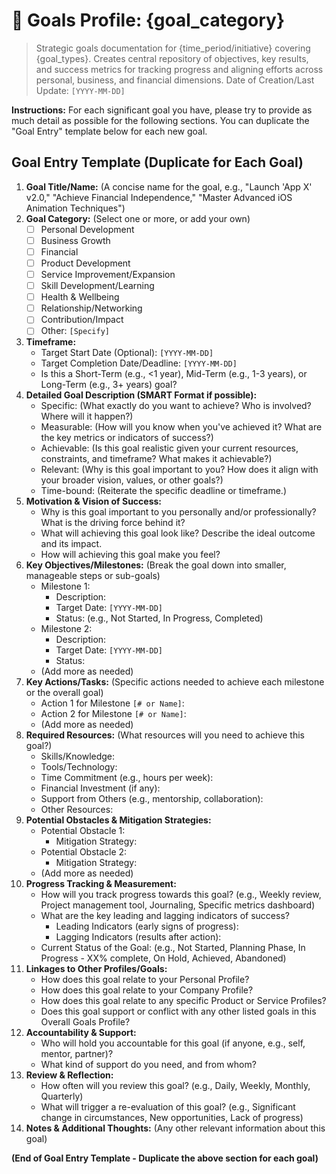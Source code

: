 # 🎯 Goals Profile: {goal_category}

> Strategic goals documentation for {time_period/initiative} covering {goal_types}. Creates central repository of objectives, key results, and success metrics for tracking progress and aligning efforts across personal, business, and financial dimensions.
Date of Creation/Last Update: `[YYYY-MM-DD]`

**Instructions:**
For each significant goal you have, please try to provide as much detail as possible for the following sections. You can duplicate the "Goal Entry" template below for each new goal.

## Goal Entry Template (Duplicate for Each Goal)

1.  **Goal Title/Name:** (A concise name for the goal, e.g., "Launch 'App X' v2.0," "Achieve Financial Independence," "Master Advanced iOS Animation Techniques")
2.  **Goal Category:** (Select one or more, or add your own)
    *   [ ] Personal Development
    *   [ ] Business Growth
    *   [ ] Financial
    *   [ ] Product Development
    *   [ ] Service Improvement/Expansion
    *   [ ] Skill Development/Learning
    *   [ ] Health & Wellbeing
    *   [ ] Relationship/Networking
    *   [ ] Contribution/Impact
    *   [ ] Other: `[Specify]`
3.  **Timeframe:**
    *   Target Start Date (Optional): `[YYYY-MM-DD]`
    *   Target Completion Date/Deadline: `[YYYY-MM-DD]`
    *   Is this a Short-Term (e.g., <1 year), Mid-Term (e.g., 1-3 years), or Long-Term (e.g., 3+ years) goal?
4.  **Detailed Goal Description (SMART Format if possible):**
    *   Specific: (What exactly do you want to achieve? Who is involved? Where will it happen?)
    *   Measurable: (How will you know when you've achieved it? What are the key metrics or indicators of success?)
    *   Achievable: (Is this goal realistic given your current resources, constraints, and timeframe? What makes it achievable?)
    *   Relevant: (Why is this goal important to you? How does it align with your broader vision, values, or other goals?)
    *   Time-bound: (Reiterate the specific deadline or timeframe.)
5.  **Motivation & Vision of Success:**
    *   Why is this goal important to you personally and/or professionally? What is the driving force behind it?
    *   What will achieving this goal look like? Describe the ideal outcome and its impact.
    *   How will achieving this goal make you feel?
6.  **Key Objectives/Milestones:** (Break the goal down into smaller, manageable steps or sub-goals)
    *   Milestone 1:
        *   Description:
        *   Target Date: `[YYYY-MM-DD]`
        *   Status: (e.g., Not Started, In Progress, Completed)
    *   Milestone 2:
        *   Description:
        *   Target Date: `[YYYY-MM-DD]`
        *   Status:
    *   (Add more as needed)
7.  **Key Actions/Tasks:** (Specific actions needed to achieve each milestone or the overall goal)
    *   Action 1 for Milestone `[# or Name]`:
    *   Action 2 for Milestone `[# or Name]`:
    *   (Add more as needed)
8.  **Required Resources:** (What resources will you need to achieve this goal?)
    *   Skills/Knowledge:
    *   Tools/Technology:
    *   Time Commitment (e.g., hours per week):
    *   Financial Investment (if any):
    *   Support from Others (e.g., mentorship, collaboration):
    *   Other Resources:
9.  **Potential Obstacles & Mitigation Strategies:**
    *   Potential Obstacle 1:
        *   Mitigation Strategy:
    *   Potential Obstacle 2:
        *   Mitigation Strategy:
    *   (Add more as needed)
10. **Progress Tracking & Measurement:**
    *   How will you track progress towards this goal? (e.g., Weekly review, Project management tool, Journaling, Specific metrics dashboard)
    *   What are the key leading and lagging indicators of success?
        *   Leading Indicators (early signs of progress):
        *   Lagging Indicators (results after action):
    *   Current Status of the Goal: (e.g., Not Started, Planning Phase, In Progress - XX% complete, On Hold, Achieved, Abandoned)
11. **Linkages to Other Profiles/Goals:**
    *   How does this goal relate to your Personal Profile?
    *   How does this goal relate to your Company Profile?
    *   How does this goal relate to any specific Product or Service Profiles?
    *   Does this goal support or conflict with any other listed goals in this Overall Goals Profile?
12. **Accountability & Support:**
    *   Who will hold you accountable for this goal (if anyone, e.g., self, mentor, partner)?
    *   What kind of support do you need, and from whom?
13. **Review & Reflection:**
    *   How often will you review this goal? (e.g., Daily, Weekly, Monthly, Quarterly)
    *   What will trigger a re-evaluation of this goal? (e.g., Significant change in circumstances, New opportunities, Lack of progress)
14. **Notes & Additional Thoughts:** (Any other relevant information about this goal)

**(End of Goal Entry Template - Duplicate the above section for each goal)**